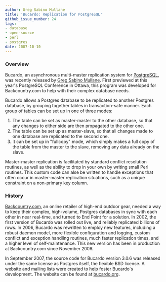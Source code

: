 ```yaml
---
author: Greg Sabino Mullane
title: 'Bucardo: Replication for PostgreSQL'
github_issue_number: 24
tags:
- database
- open-source
- perl
- postgres
date: 2007-10-10
---
```


### Overview

Bucardo, an asynchronous multi-master replication system for [PostgreSQL](/technology/postgresql), was recently released by [Greg Sabino Mullane](/blog/authors/greg-sabino-mullane). First previewed at this year's PostgreSQL Conference in Ottawa, this program was developed for Backcountry.com to help with their complex database needs.

Bucardo allows a Postgres database to be replicated to another Postgres database, by grouping together tables in transaction-safe manner. Each group of tables can be set up in one of three modes:

1. The table can be set as master-master to the other database, so that any changes to either side are then propagated to the other one.
1. The table can be set up as master-slave, so that all changes made to one database are replicated to the second one.
1. It can be set up in "fullcopy" mode, which simply makes a full copy of the table from the master to the slave, removing any data already on the slave.

Master-master replication is facilitated by standard conflict resolution routines, as well as the ability to drop in your own by writing small Perl routines. This custom code can alse be written to handle exceptions that often occur in master-master replication situations, such as a unique constraint on a non-primary key column.

### History

[Backcountry.com](https://www.backcountry.com/), an online retailer of high-end outdoor gear, needed a way to keep their complex, high-volume, Postgres databases in sync with each other in near real-time, and turned to End Point for a solution. In 2002, the first version of Bucardo was rolled out live, and reliably replicated billions of rows. In 2006, Bucardo was rewritten to employ new features, including a robust daemon model, more flexible configuration and logging, custom conflict and exception handling routines, much faster replication times, and a higher level of self-maintenance. This new version has been in production at Backcountry.com since November 2006.

In September 2007, the source code for Bucardo version 3.0.6 was released under the same license as Postgres itself, the flexible BSD license. A website and mailing lists were created to help foster Bucardo's development. The website can be found at [bucardo.org](https://bucardo.org/).
